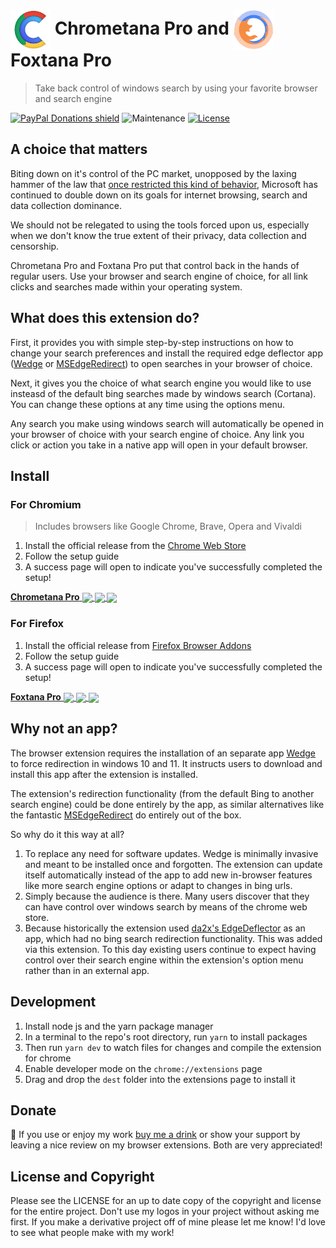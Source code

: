 # <img src="src/chrome-overrides/icons/64.png" align="center"> Chrometana Pro and <img src="src/firefox-overrides/icons/64.png" align="center"> Foxtana Pro

> Take back control of windows search by using your favorite browser and search engine

[![PayPal Donations shield](https://img.shields.io/badge/donations-paypal-blue.svg?style=flat-square)](https://PayPal.me/marcguiselin/3USD)
![Maintenance](https://img.shields.io/badge/maintenance-actively--developed-brightgreen.svg?style=flat-square)
[![License](https://img.shields.io/github/license/MarcGuiselin/chrometana-pro.svg?style=flat-square&color=orange)](https://github.com/MarcGuiselin/chrometana-pro/blob/master/LICENSE)

## A choice that matters

Biting down on it's control of the PC market, unopposed by the laxing hammer of the law that [once restricted this kind of behavior](https://en.wikipedia.org/wiki/United_States_v._Microsoft_Corp.), Microsoft has continued to double down on its goals for internet browsing, search and data collection dominance.

We should not be relegated to using the tools forced upon us, especially when we don't know the true extent of their privacy, data collection and censorship.

Chrometana Pro and Foxtana Pro put that control back in the hands of regular users. Use your browser and search engine of choice, for all link clicks and searches made within your operating system.

## What does this extension do?

First, it provides you with simple step-by-step instructions on how to change your search preferences and install the required edge deflector app ([Wedge](https://github.com/MarcGuiselin/wedge) or [MSEdgeRedirect](https://github.com/rcmaehl/MSEdgeRedirect)) to open searches in your browser of choice.

Next, it gives you the choice of what search engine you would like to use insteasd of the default bing searches made by windows search (Cortana). You can change these options at any time using the options menu.

Any search you make using windows search will automatically be opened in your browser of choice with your search engine of choice. Any link you click or action you take in a native app will open in your default browser. 

## Install

### For Chromium

> Includes browsers like Google Chrome, Brave, Opera and Vivaldi

1. Install the official release from the [Chrome Web Store](https://chrome.google.com/webstore/detail/chrometana-pro-redirect-c/lllggmgeiphnciplalhefnbpddbadfdi)
2. Follow the setup guide
3. A success page will open to indicate you've successfully completed the setup!

[__Chrometana Pro__ <img src="https://img.shields.io/chrome-web-store/v/lllggmgeiphnciplalhefnbpddbadfdi.svg?color=007ec6&style=flat-square" align="center"> <img src="https://img.shields.io/chrome-web-store/d/lllggmgeiphnciplalhefnbpddbadfdi.svg?color=4c1&style=flat-square" align="center"> <img src="https://img.shields.io/chrome-web-store/rating/lllggmgeiphnciplalhefnbpddbadfdi?color=orange&style=flat-square" align="center">](https://chrome.google.com/webstore/detail/chrometana-pro-redirect-c/lllggmgeiphnciplalhefnbpddbadfdi)

### For Firefox

1. Install the official release from [Firefox Browser Addons](https://addons.mozilla.org/en-US/firefox/addon/foxtana-pro-redirect-cortana)
2. Follow the setup guide
3. A success page will open to indicate you've successfully completed the setup!

[__Foxtana Pro__ <img src="https://img.shields.io/amo/v/foxtana-pro-redirect-cortana.svg?color=007ec6&style=flat-square" align="center"> <img src="https://img.shields.io/amo/users/foxtana-pro-redirect-cortana.svg?color=4c1&style=flat-square" align="center"> <img src="https://img.shields.io/amo/rating/foxtana-pro-redirect-cortana?color=orange&style=flat-square" align="center"> ](https://addons.mozilla.org/en-US/firefox/addon/foxtana-pro-redirect-cortana/)

## Why not an app?

The browser extension requires the installation of an separate app [Wedge](https://github.com/MarcGuiselin/wedge) to force redirection in windows 10 and 11. It instructs users to download and install this app after the extension is installed.

The extension's redirection functionality (from the default Bing to another search engine) could be done entirely by the app, as similar alternatives like the fantastic [MSEdgeRedirect](https://github.com/rcmaehl/MSEdgeRedirect) do entirely out of the box.

So why do it this way at all?

1. To replace any need for software updates. Wedge is minimally invasive and meant to be installed once and forgotten. The extension can update itself automatically instead of the app to add new in-browser features like more search engine options or adapt to changes in bing urls.
2. Simply because the audience is there. Many users discover that they can have control over windows search by means of the chrome web store.
3. Because historically the extension used [da2x's EdgeDeflector](https://github.com/da2x/EdgeDeflector) as an app, which had no bing search redirection functionality. This was added via this extension. To this day existing users continue to expect having control over their search engine within the extension's option menu rather than in an external app.

## Development

1. Install node js and the yarn package manager
2. In a terminal to the repo's root directory, run `yarn` to install packages
3. Then run `yarn dev` to watch files for changes and compile the extension for chrome
4. Enable developer mode on the `chrome://extensions` page
5. Drag and drop the `dest` folder into the extensions page to install it

## Donate

🍻 If you use or enjoy my work [buy me a drink](https://www.paypal.me/marcguiselin/3USD) or show your support by leaving a nice review on my browser extensions. Both are very appreciated! 

## License and Copyright

Please see the LICENSE for an up to date copy of the copyright and license for the entire project. Don't use my logos in your project without asking me first. If you make a derivative project off of mine please let me know! I'd love to see what people make with my work!
